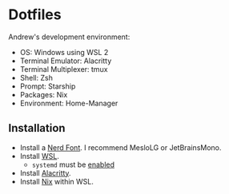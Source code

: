 # Dotfiles

Andrew's development environment:

- OS: Windows using WSL 2
- Terminal Emulator: Alacritty
- Terminal Multiplexer: tmux
- Shell: Zsh
- Prompt: Starship
- Packages: Nix
- Environment: Home-Manager

## Installation

- Install a [Nerd Font](https://www.nerdfonts.com/). I recommend MesloLG or JetBrainsMono.
- Install [WSL](https://learn.microsoft.com/en-us/windows/wsl/).
  - `systemd` must be [enabled](https://learn.microsoft.com/en-us/windows/wsl/systemd)
- Install [Alacritty](https://alacritty.org/).
- Install [Nix](https://nixos.org/) within WSL.


